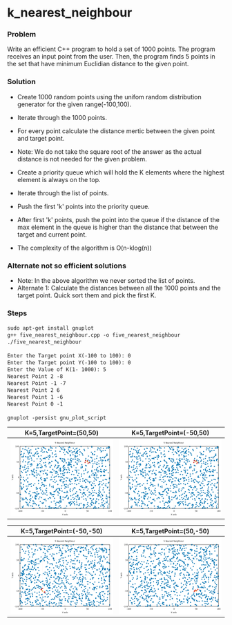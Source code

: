 # k_nearest_neighbour

### Problem
Write an efficient C++ program to hold a set of 1000 points. The program receives an input point
from the user. Then, the program finds 5 points in the set that have minimum Euclidian distance
to the given point.

### Solution
- Create 1000 random points using the unifom random distribution generator for the given range(-100,100).
- Iterate through the 1000 points.
- For every point calculate the distance mertic between the given point and target point.
- Note: We do not take the square root of the answer as the actual distance is not needed for the given problem.
- Create a priority queue which will hold the K elements where the highest element is always on the top.
- Iterate through the list of points.
- Push the first 'k' points into the priority queue.
- After first 'k' points, push the point into the queue if the distance of the max element in the queue is higher than the distance that between the target and current point.

- The complexity of the algorithm is O(n-klog(n))

### Alternate not so efficient solutions
- Note: In the above algorithm we never sorted the list of points.
- Alternate 1: Calculate the distances between all the 1000 points and the target point. Quick sort them and pick the first K.
### Steps
```
sudo apt-get install gnuplot
g++ five_nearest_neighbour.cpp -o five_nearest_neighbour
./five_nearest_neighbour

Enter the Target point X(-100 to 100): 0
Enter the Target point Y(-100 to 100): 0
Enter the Value of K(1- 1000): 5
Nearest Point 2 -8
Nearest Point -1 -7
Nearest Point 2 6
Nearest Point 1 -6
Nearest Point 0 -1

gnuplot -persist gnu_plot_script
```

K=5,TargetPoint=(50,50)             |  K=5,TargetPoint=(-50,50)
:-------------------------:|:-------------------------:
![](output_images/answer_1.png)  |  ![](output_images/answer_1.png)

K=5,TargetPoint=(-50,-50)             |  K=5,TargetPoint=(50,-50)
:-------------------------:|:-------------------------:
![](output_images/answer_3.png)  |  ![](output_images/answer_4.png)

